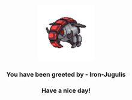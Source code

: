 <p align="center">
            <img src="https://raw.githubusercontent.com/PokeAPI/sprites/master/sprites/pokemon/990.png" width="150" height="150">
          </p>
          <h3 align="center">You have been greeted by - <b>Iron-Jugulis</b></h3>
          <h3 align="center">Have a nice day!</h3>
        